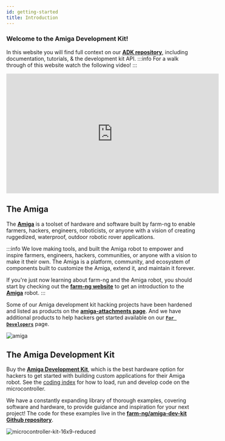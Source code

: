 ```yaml
---
id: getting-started
title: Introduction
---
```


### Welcome to the Amiga Development Kit!

In this website you will find full context on our
[**ADK repository**](https://github.com/farm-ng/amiga-dev-kit), including documentation, tutorials, & the development kit API.
:::info
For a walk through of this website watch the following video!
:::
<iframe width="560" height="315" src="https://www.youtube.com/embed/E-KLkQRhuyU?list=PLWQmpzk0y9NDXFKSwvCjYtRL8QNWfK4ND" title="SDK Tutorial v1" frameborder="0" allow="accelerometer; autoplay; clipboard-write; encrypted-media; gyroscope; picture-in-picture; web-share" allowfullscreen></iframe>

## The Amiga

The [**Amiga**](https://farm-ng.com/products/la-maquina-amiga) is a toolset of hardware and software built by farm-ng to enable farmers, hackers, engineers, roboticists, or anyone with a vision of creating ruggedized, waterproof, outdoor robotic rover applications.

:::info
We love making tools, and built the Amiga robot to empower and inspire farmers, engineers, hackers, communities, or anyone with a vision to make it their own.
The Amiga is a platform, community, and ecosystem of components built to customize the Amiga, extend it, and maintain it forever.

If you're just now learning about farm-ng and the Amiga robot, you should start by checking out the [**farm-ng website**](https://farm-ng.com/) to get an introduction to the [**Amiga**](https://farm-ng.com/products/la-maquina-amiga) robot.
:::

Some of our Amiga development kit hacking projects have been hardened and listed as products on the [**amiga-attachments page**](https://farm-ng.com/collections/amiga-attachments). And we have additional products to help hackers get started available on our [**`For Developers`**](https://farm-ng.com/collections/for-developers) page.

![amiga](https://user-images.githubusercontent.com/53625197/187559379-b7b8fcf3-5fe7-4e14-aa47-fa0022f3801b.JPG)

## The Amiga Development Kit

Buy the [**Amiga Development Kit**](https://farm-ng.com/products/microcontroller-kit), which is the best hardware option for hackers to get started with building custom applications for their Amiga robot. See the [coding index](https://amiga.farm-ng.com/docs/#microcontroller-kit-overview) for how to load, run and develop code on the microcontroller.

We have a constantly expanding library of thorough examples, covering software and hardware,
to provide guidance and inspiration for your next project!
The code for these examples live in the [**farm-ng/amiga-dev-kit Github repository**](https://github.com/farm-ng/amiga-dev-kit).


![microcontroller-kit-16x9-reduced](https://user-images.githubusercontent.com/53625197/187550507-c52d2666-846c-47d5-a4c2-8685d184c3a6.jpg)




<!-- ## What is the Amiga?
(Components Overview)

## How the Amiga Works
(Communication Overview)

## Why CANBus?

## What do I need to start sending commands to the Amiga? -->
